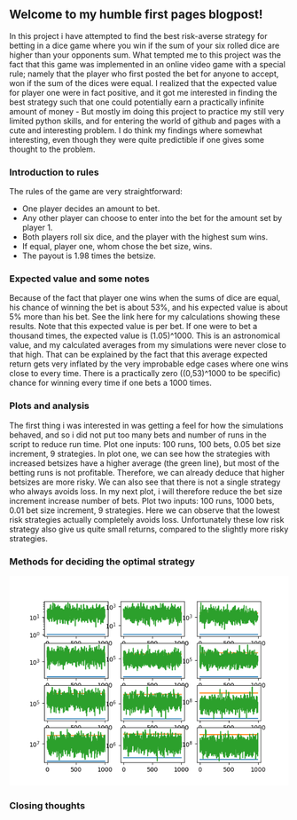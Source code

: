 ## Welcome to my humble first pages blogpost!

In this project i have attempted to find the best risk-averse strategy for betting in a dice game where you win if the sum of your six rolled dice are higher than your opponents sum. What tempted me to this project was the fact that this game was implemented in an online video game with a special rule; namely that the player who first posted the bet for anyone to accept, won if the sum of the dices were equal. I realized that the expected value for player one were in fact positive, and it got me interested in finding the best strategy such that one could potentially earn a practically infinite amount of money - But mostly im doing this project to practice my still very limited python skills, and for entering the world of github and pages with a cute and interesting problem. I do think my findings where somewhat interesting, even though they were quite predictible if one gives some thought to the problem.


### Introduction to rules
The rules of the game are very straightforward:
- One player decides an amount to bet.
- Any other player can choose to enter into the bet for the amount set by player 1.
- Both players roll six dice, and the player with the highest sum wins. 
- If equal, player one, whom chose the bet size, wins. 
- The payout is 1.98 times the betsize.

### Expected value and some notes
Because of the fact that player one wins when the sums of dice are equal, his chance of winning the bet is about 53%, and his expected value is about 5% more than his bet. See the link here for my calculations showing these results. Note that this expected value is per bet. If one were to bet a thousand times, the expected value is (1.05)^1000. This is an astronomical value, and my calculated averages from my simulations were never close to that high. That can be explained by the fact that this average expected return gets very inflated by the very improbable edge cases where one wins close to every time. There is a practically zero  ((0,53)^1000 to be specific) chance for winning every time if one bets a 1000 times.

### Plots and analysis
The first thing i was interested in was getting a feel for how the simulations behaved, and so i did not put too many bets and number of runs in the script to reduce run time.
Plot one inputs: 100 runs, 100 bets, 0.05 bet size increment, 9 strategies.
In plot one, we can see how the strategies with increased betsizes have a higher average (the green line), but most of the betting runs is not profitable. Therefore, we can already deduce that higher betsizes are more risky. We can also see that there is not a single strategy who always avoids loss. In my next plot, i will therefore reduce the bet size increment increase number of bets.
Plot two inputs:
100 runs, 1000 bets, 0.01 bet size increment, 9 strategies.
Here we can observe that the lowest risk strategies actually completely avoids loss. Unfortunately these low risk strategy also give us quite small returns, compared to the slightly more risky strategies. 
### Methods for deciding the optimal strategy

![Plot four](https://raw.githubusercontent.com/Snobben/gambling-strategy-simulator/gh-pages/Plots%20and%20stats%20for%20gambling-strategy-simulator/plot-four.png)

### Closing thoughts


